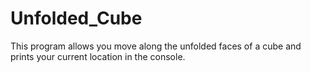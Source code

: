 # Unfolded_Cube

This program allows you move along the unfolded faces of a cube and prints your current location in the console.
